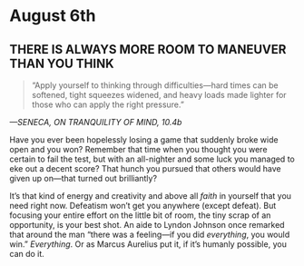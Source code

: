 # August 6th
## THERE IS ALWAYS MORE ROOM TO MANEUVER THAN YOU THINK

> “Apply yourself to thinking through difficulties—hard times can be softened, tight squeezes widened, and heavy loads made lighter for those who can apply the right pressure.”

*—SENECA, ON TRANQUILITY OF MIND, 10.4b*

Have you ever been hopelessly losing a game that suddenly broke wide open and you won? Remember that time when you thought you were certain to fail the test, but with an all-nighter and some luck you managed to eke out a decent score? That hunch you pursued that others would have given up on—that turned out brilliantly?

It’s that kind of energy and creativity and above all *faith* in yourself that you need right now. Defeatism won’t get you anywhere (except defeat). But focusing your entire effort on the little bit of room, the tiny scrap of an opportunity, is your best shot. An aide to Lyndon Johnson once remarked that around the man “there was a feeling—if you did *everything*, you would win.” *Everything*. Or as Marcus Aurelius put it, if it’s humanly possible, you can do it.

